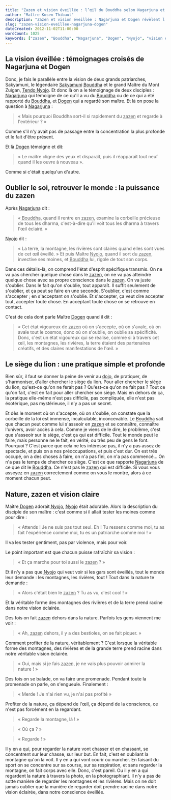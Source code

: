 ```yaml
---
title: "Zazen et vision éveillée : l’œil du Bouddha selon Nagarjuna et Dogen"
author: "Maître Kosen Thibaut"
description: "Zazen et vision éveillée : Nagarjuna et Dogen révèlent l’œil du Bouddha au cœur de la nature et de la pratique."
slug: "zazen-vision-eveillee-nagarjuna-dogen"
dateCreated: 2012-11-02T11:00:00
wordCount: 1025
keywords: ["zazen", "Bouddha", "Nagarjuna", "Dogen", "Nyojo", "vision éveillée", "nature", "conscience", "patriarche", "Sakyamuni"]
---
```


## La vision éveillée : témoignages croisés de Nagarjuna et Dogen

Donc, je fais le parallèle entre la vision de deux grands patriarches, Sakyamuni, le légendaire <abbr title="Le Bouddha historique.">Sakyamuni</abbr> <abbr title="Éveillé, fondateur du bouddhisme.">Bouddha</abbr> et le grand Maître du Mont Zuigan, <abbr title="Maître zen chinois, maître de Dogen.">Tendo Nyojo</abbr>. Et donc là on a le témoignage de deux disciples : <abbr title="Grand philosophe bouddhiste indien.">Nagarjuna</abbr> qui témoigne de ce qu'il a vu du <abbr title="Éveillé, fondateur du bouddhisme.">Bouddha</abbr> ou de ce qui a été rapporté du <abbr title="Éveillé, fondateur du bouddhisme.">Bouddha</abbr>, et <abbr title="Fondateur de l'école Soto au Japon.">Dogen</abbr> qui a regardé son maître. Et là on pose la question à <abbr title="Grand philosophe bouddhiste indien.">Nagarjuna</abbr> :

> « Mais pourquoi Bouddha sort-il si rapidement du <abbr title="Méditation assise.">zazen</abbr> et regarde à l'extérieur&nbsp;? »

Comme s'il n'y avait pas de passage entre la concentration la plus profonde et le fait d'être présent.

Et là <abbr title="Fondateur de l'école Soto au Japon.">Dogen</abbr> témoigne et dit: 

> « Le maître cligne des yeux et disparaît, puis il réapparaît tout neuf quand il les ouvre à nouveau ».

Comme si c'était quelqu'un d'autre.

## Oublier le soi, retrouver le monde : la puissance du zazen

Après <abbr title="Grand philosophe bouddhiste indien.">Nagarjuna</abbr> dit :

> « <abbr title="Éveillé, fondateur du bouddhisme.">Bouddha</abbr>, quand il rentre en <abbr title="Méditation assise.">zazen</abbr>, examine la corbeille précieuse de tous les dharma, c'est-à-dire qu'il voit tous les dharma à travers l'œil éclairé. »

<abbr title="Maître zen chinois, maître de Dogen.">Nyojo</abbr> dit :

> « La terre, la montagne, les rivières sont claires quand elles sont vues de cet œil éveillé. » Et puis Maître <abbr title="Maître zen chinois, maître de Dogen.">Nyojo</abbr>, quand il sort du <abbr title="Méditation assise.">zazen</abbr>, invective ses moines, et <abbr title="Éveillé, fondateur du bouddhisme.">Bouddha</abbr> lui, rigole de tout son corps.

Dans ces détails-là, on comprend l'état d'esprit spécifique transmis. On ne va pas chercher quelque chose dans le <abbr title="Méditation assise.">zazen</abbr>, on ne va pas atteindre quelque chose avec sa propre conscience dans le <abbr title="Méditation assise.">zazen</abbr>. On va juste s'oublier. Dans le fait qu'on s'oublie, tout apparaît. Il suffit seulement de s'oublier, et ça peut se faire en une seconde. S'oublier, c'est comme s'accepter ; en s'acceptant on s'oublie. Et s'accepter, ça veut dire accepter tout, accepter toute chose. En acceptant toute chose on se retrouve en contact.

C'est de cela dont parle Maître <abbr title="Fondateur de l'école Soto au Japon.">Dogen</abbr> quand il dit : 

> « Cet état vigoureux de <abbr title="Méditation assise.">zazen</abbr> où on s'accepte, où on s'avale, où on avale tout le cosmos, donc où on s'oublie, on oublie sa spécificité. Donc, c'est un état vigoureux qui se réalise, comme si à travers cet œil, les montagnes, les rivières, la terre étaient des partenaires créatifs, et des claires manifestations de l'œil. »

## Le siège du lion : une pratique simple et profonde

Bien sûr, il faut se donner la peine de venir au <abbr title="Lieu de pratique du zen.">dojo</abbr>, de pratiquer, de s'harmoniser, d'aller chercher le siège du lion. Pour aller chercher le siège du lion, qu'est-ce qu'on ne ferait pas ? Qu'est-ce qu'on ne fait pas ? Tout ce qu'on fait, c'est en fait pour aller chercher son siège. Mais en dehors de ça, la pratique elle-même n'est pas difficile, pas compliquée, elle n'est pas ésotérique, pas mystérieuse, il n'y a pas un secret.

Et dès le moment où on s'accepte, où on s'oublie, on constate que la corbeille de la loi est immense, incalculable, inconcevable. Le <abbr title="Éveillé, fondateur du bouddhisme.">Bouddha</abbr> sait que chacun peut comme lui s'asseoir en <abbr title="Méditation assise.">zazen</abbr> et se connaître, connaître l'univers, avoir accès à cela. Comme je viens de le dire, le problème, c'est que s'asseoir sur le siège, c'est ça qui est difficile. Tout le monde peut le faire, mais personne ne le fait, en vérité, ou très peu de gens le font. Pourquoi ? C'est parce que cela ne les intéresse pas, il n'y a pas assez de spectacle, et puis on a nos préoccupations, et puis c'est dur. On est très occupé, on a des choses à faire, on n'a pas fini, on n'a pas commencé... On n'a pas le temps de chercher ce siège. C'est ce que rapporte <abbr title="Grand philosophe bouddhiste indien.">Nagarjuna</abbr> de ce que dit le <abbr title="Éveillé, fondateur du bouddhisme.">Bouddha</abbr>. Ce n'est pas le <abbr title="Méditation assise.">zazen</abbr> qui est difficile. Si vous vous asseyez en <abbr title="Méditation assise.">zazen</abbr> correctement comme on vous le montre, alors à ce moment chacun peut.

## Nature, zazen et vision claire

Maître <abbr title="Fondateur de l'école Soto au Japon.">Dogen</abbr> adorait <abbr title="Maître zen chinois, maître de Dogen.">Nyojo</abbr>, <abbr title="Maître zen chinois, maître de Dogen.">Nyojo</abbr> était adorable. Alors la description du disciple de son maître : c'est comme si il allait tester les moines comme pour dire : 

> « Attends ! Je ne suis pas tout seul. Eh ! Tu ressens comme moi, tu as fait l'expérience comme moi, tu es un patriarche comme moi ! »

Il va les tester gentiment, pas par violence, mais pour voir.

Le point important est que chacun puisse rafraîchir sa vision : 

> « Et ça marche pour toi aussi le <abbr title="Méditation assise.">zazen</abbr> ? »

Et il n'y a pas que <abbr title="Maître zen chinois, maître de Dogen.">Nyojo</abbr> qui veut voir si les gars sont éveillés, tout le monde leur demande : les montagnes, les rivières, tout ! Tout dans la nature te demande :

> « Alors c'était bien le <abbr title="Méditation assise.">zazen</abbr> ? Tu as vu, c'est cool ! »

Et la véritable forme des montagnes des rivières et de la terre prend racine dans notre vision éclairée.

Des fois on fait <abbr title="Méditation assise.">zazen</abbr> dehors dans la nature. Parfois les gens viennent me voir :

> « Ah, <abbr title="Méditation assise.">zazen</abbr> dehors, il y a des bestioles, on se fait piquer. »

Comment profiter de la nature, véritablement ? C'est lorsque la véritable forme des montagnes, des rivières et de la grande terre prend racine dans notre véritable vision éclairée. 

> « Oui, mais si je fais <abbr title="Méditation assise.">zazen</abbr>, je ne vais plus pouvoir admirer la nature ! »

Des fois on se balade, on va faire une promenade. Pendant toute la promenade on parle, on s'engueule. Finalement :

> « Merde ! Je n'ai rien vu, je n'ai pas profité »

Profiter de la nature, ça dépend de l'œil, ça dépend de la conscience, ce n'est pas forcément en la regardant. 

> « Regarde la montagne, là ! »

> « Où ça ? »

> « Regarde ! »

Il y en a qui, pour regarder la nature vont chasser et en chassant, se concentrent sur leur chasse, sur leur but. En fait, c'est en oubliant la montagne qu'on la voit. Il y en a qui vont courir ou marcher. En faisant du sport on se concentre sur sa course, sur sa respiration, et sans regarder la montagne, on fait corps avec elle. Donc, c'est pareil. Ou il y en a qui regardent la nature à travers la photo, en la photographiant. Il n'y a pas de sotte manière de regarder les montagnes et les rivières. Mais on ne doit jamais oublier que la manière de regarder doit prendre racine dans notre vision éclairée, dans notre conscience éveillée.

